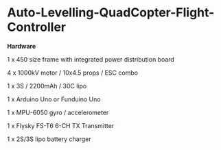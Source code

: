 # Auto-Levelling-QuadCopter-Flight-Controller

**Hardware**

 1 x 450 size frame with integrated power distribution board
	
 4 x 1000kV motor / 10x4.5 props / ESC combo
	
 1 x 3S / 2200mAh / 30C lipo
	
 1 x Arduino Uno or Funduino Uno
	
 1 x MPU-6050 gyro / accelerometer
	
 1 x Flysky FS-T6 6-CH TX Transmitter
	
 1 x 2S/3S lipo battery charger

